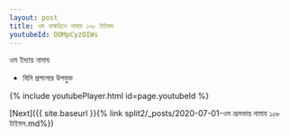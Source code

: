 ```yaml
---
layout: post
title: ওম নাক্ষত্রিনে নামায ১০৮ টাইমস
youtubeId: DOMpCyzOIWs
---
```

 
 
 ওম ইদ্যায় নামায  
 
 -  যিনি প্রশংসার উপযুক্ত 
 
  
 
  
 
 
 
 
 
 


{% include youtubePlayer.html id=page.youtubeId %}
 
[Next]({{ site.baseurl }}{% link  split2/_posts/2020-07-01-ওম ভ্রূসভায় নামায ১০৮ টাইমস.md%})
 

